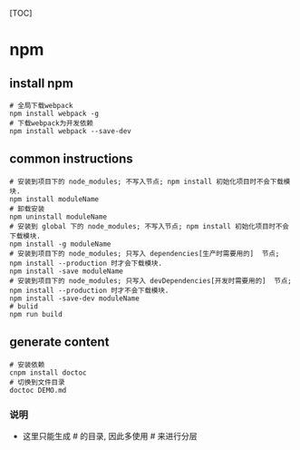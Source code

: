 [TOC]

# npm

## install npm

```shell
# 全局下载webpack
npm install webpack -g
# 下载webpack为开发依赖
npm install webpack --save-dev
```

## common instructions

```shell
# 安装到项目下的 node_modules; 不写入节点; npm install 初始化项目时不会下载模块.
npm install moduleName
# 卸载安装
npm uninstall moduleName
# 安装到 global 下的 node_modules; 不写入节点; npm install 初始化项目时不会下载模块.
npm install -g moduleName
# 安装到项目下的 node_modules; 只写入 dependencies[生产时需要用的]  节点; npm install --production 时才会下载模块.
npm install -save moduleName
# 安装到项目下的 node_modules; 只写入 devDependencies[开发时需要用的]  节点; npm install --production 时才不会下载模块.
npm install -save-dev moduleName
# bulid
npm run build
```

## generate content

```shell
# 安装依赖
cnpm install doctoc
# 切换到文件目录
doctoc DEMO.md
```

### 说明

- 这里只能生成 # 的目录, 因此多使用 # 来进行分层
